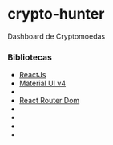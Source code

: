 # crypto-hunter
 Dashboard de Cryptomoedas


### Bibliotecas 

* [ReactJs]()
* [Material UI v4]()
* []()
* [React Router Dom]()
* []()
* []()
* []()
* []()